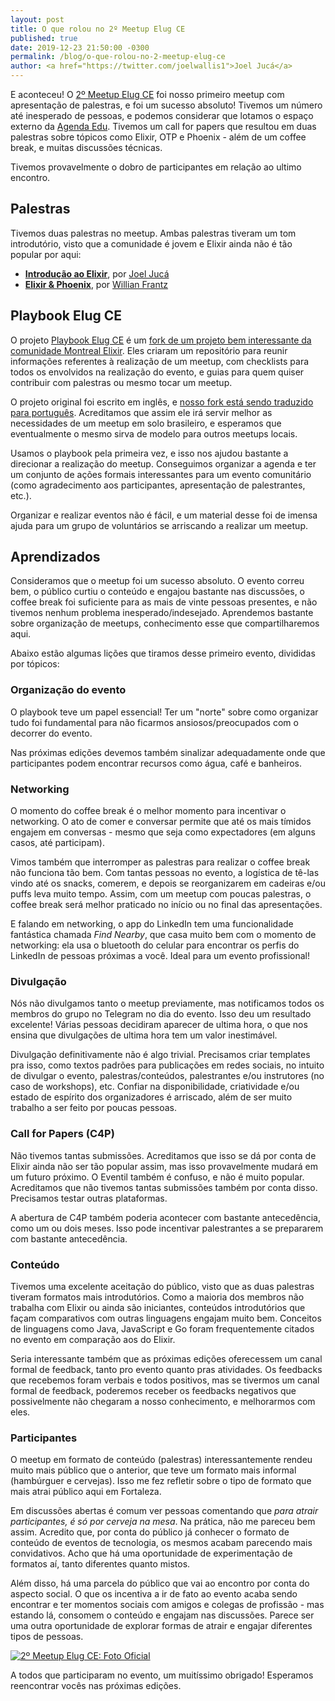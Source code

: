 ```yaml
---
layout: post
title: O que rolou no 2º Meetup Elug CE
published: true
date: 2019-12-23 21:50:00 -0300
permalink: /blog/o-que-rolou-no-2-meetup-elug-ce
author: <a href="https://twitter.com/joelwallis1">Joel Jucá</a>
---
```


E aconteceu! O [2º Meetup Elug CE](https://eventil.com/events/elug-ce-meetup-2) foi nosso primeiro meetup com apresentação de palestras, e foi um sucesso absoluto! Tivemos um número até inesperado de pessoas, e podemos considerar que lotamos o espaço externo da [Agenda Edu](https://agendaedu.com). Tivemos um call for papers que resultou em duas palestras sobre tópicos como Elixir, OTP e Phoenix - além de um coffee break, e muitas discussões técnicas.

Tivemos provavelmente o dobro de participantes em relação ao ultimo encontro.

<!--
O [primeiro meetup](https://eventil.com/events/elug-ce-meetup-1) aconteceu na [hamburgueria MacLarens](https://goo.gl/maps/bNjXRH8d6vceA1QFA), em junho desse ano, com um formato mais informal, onde os membros presentes discutiram tópicos referentes à fundação do grupo.
-->

## Palestras

Tivemos duas palestras no meetup. Ambas palestras tiveram um tom introdutório, visto que a comunidade é jovem e Elixir ainda não é tão popular por aqui:

- **[Introdução ao Elixir](https://speakerdeck.com/joelwallis/introducao-ao-elixir)**, por [Joel Jucá](https://twitter.com/joelwallis1)
- **[Elixir & Phoenix](https://slides.com/luigiwillian/elixir-phoenix)**, por [Willian Frantz](https://twitter.com/frantz_willian)

## Playbook Elug CE

O projeto [Playbook Elug CE](https://github.com/elug-ce/playbook) é um [fork de um projeto bem interessante da comunidade Montreal Elixir](https://github.com/montrealelixir/playbook). Eles criaram um repositório para reunir informações referentes à realização de um meetup, com checklists para todos os envolvidos na realização do evento, e guias para quem quiser contribuir com palestras ou mesmo tocar um meetup.

O projeto original foi escrito em inglês, e [nosso fork está sendo traduzido para português](https://github.com/elug-ce/playbook/issues/3). Acreditamos que assim ele irá servir melhor as necessidades de um meetup em solo brasileiro, e esperamos que eventualmente o mesmo sirva de modelo para outros meetups locais.

Usamos o playbook pela primeira vez, e isso nos ajudou bastante a direcionar a realização do meetup. Conseguimos organizar a agenda e ter um conjunto de ações formais interessantes para um evento comunitário (como agradecimento aos participantes, apresentação de palestrantes, etc.).

Organizar e realizar eventos não é fácil, e um material desse foi de imensa ajuda para um grupo de voluntários se arriscando a realizar um meetup.

## Aprendizados

Consideramos que o meetup foi um sucesso absoluto. O evento correu bem, o público curtiu o conteúdo e engajou bastante nas discussões, o coffee break foi suficiente para as mais de vinte pessoas presentes, e não tivemos nenhum problema inesperado/indesejado. Aprendemos bastante sobre organização de meetups, conhecimento esse que compartilharemos aqui.

Abaixo estão algumas lições que tiramos desse primeiro evento, divididas por tópicos:

### Organização do evento

O playbook teve um papel essencial! Ter um "norte" sobre como organizar tudo foi fundamental para não ficarmos ansiosos/preocupados com o decorrer do evento.

Nas próximas edições devemos também sinalizar adequadamente onde que participantes podem encontrar recursos como água, café e banheiros.

### Networking

O momento do coffee break é o melhor momento para incentivar o networking. O ato de comer e conversar permite que até os mais tímidos engajem em conversas - mesmo que seja como expectadores (em alguns casos, até participam).

Vimos também que interromper as palestras para realizar o coffee break não funciona tão bem. Com tantas pessoas no evento, a logística de tê-las vindo até os snacks, comerem, e depois se reorganizarem em cadeiras e/ou puffs leva muito tempo. Assim, com um meetup com poucas palestras, o coffee break será melhor praticado no início ou no final das apresentações.

E falando em networking, o app do LinkedIn tem uma funcionalidade fantástica chamada _Find Nearby_, que casa muito bem com o momento de networking: ela usa o bluetooth do celular para encontrar os perfis do LinkedIn de pessoas próximas a você. Ideal para um evento profissional!

### Divulgação

Nós não divulgamos tanto o meetup previamente, mas notificamos todos os membros do grupo no Telegram no dia do evento. Isso deu um resultado excelente! Várias pessoas decidiram aparecer de ultima hora, o que nos ensina que divulgações de ultima hora tem um valor inestimável.

Divulgação definitivamente não é algo trivial. Precisamos criar templates pra isso, como textos padrões para publicações em redes sociais, no intuito de divulgar o evento, palestras/conteúdos, palestrantes e/ou instrutores (no caso de workshops), etc. Confiar na disponibilidade, criatividade e/ou estado de espírito dos organizadores é arriscado, além de ser muito trabalho a ser feito por poucas pessoas.

### Call for Papers (C4P)

Não tivemos tantas submissões. Acreditamos que isso se dá por conta de Elixir ainda não ser tão popular assim, mas isso provavelmente mudará em um futuro próximo. O Eventil também é confuso, e não é muito popular. Acreditamos que não tivemos tantas submissões também por conta disso. Precisamos testar outras plataformas.

A abertura de C4P também poderia acontecer com bastante antecedência, como um ou dois meses. Isso pode incentivar palestrantes a se prepararem com bastante antecedência.

### Conteúdo

Tivemos uma excelente aceitação do público, visto que as duas palestras tiveram formatos mais introdutórios. Como a maioria dos membros não trabalha com Elixir ou ainda são iniciantes, conteúdos introdutórios que façam comparativos com outras linguagens engajam muito bem. Conceitos de linguagens como Java, JavaScript e Go foram frequentemente citados no evento em comparação aos do Elixir.

Seria interessante também que as próximas edições oferecessem um canal formal de feedback, tanto pro evento quanto pras atividades. Os feedbacks que recebemos foram verbais e todos positivos, mas se tivermos um canal formal de feedback, poderemos receber os feedbacks negativos que possivelmente não chegaram a nosso conhecimento, e melhorarmos com eles.

### Participantes

O meetup em formato de conteúdo (palestras) interessantemente rendeu muito mais público que o anterior, que teve um formato mais informal (hambúrguer e cervejas). Isso me fez refletir sobre o tipo de formato que mais atrai público aqui em Fortaleza.

Em discussões abertas é comum ver pessoas comentando que _para atrair participantes, é só por cerveja na mesa_. Na prática, não me pareceu bem assim. Acredito que, por conta do público já conhecer o formato de conteúdo de eventos de tecnologia, os mesmos acabam parecendo mais convidativos. Acho que há uma oportunidade de experimentação de formatos aí, tanto diferentes quanto mistos.

Além disso, há uma parcela do público que vai ao encontro por conta do aspecto social. O que os incentiva a ir de fato ao evento acaba sendo encontrar e ter momentos sociais com amigos e colegas de profissão - mas estando lá, consomem o conteúdo e engajam nas discussões. Parece ser uma outra oportunidade de explorar formas de atrair e engajar diferentes tipos de pessoas.

[![2º Meetup Elug CE: Foto Oficial](/media/2019-11-08_2-meetup-elug-ce-foto-oficial.jpg)](/media/2019-11-08_2-meetup-elug-ce-foto-oficial.jpg)

A todos que participaram no evento, um muitíssimo obrigado! Esperamos reencontrar vocês nas próximas edições.
